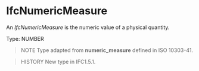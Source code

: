 # IfcNumericMeasure

An _IfcNumericMeasure_ is the numeric value of a physical quantity.<!-- end of definition -->

Type: NUMBER

> NOTE  Type adapted from **numeric_measure** defined in ISO 10303-41.

> HISTORY  New type in IFC1.5.1.
